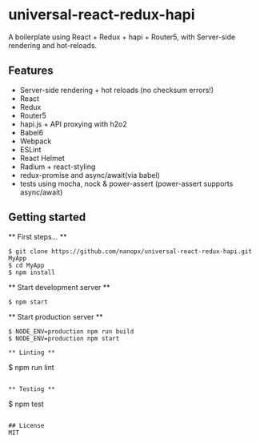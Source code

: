 # universal-react-redux-hapi
A boilerplate using React + Redux + hapi + Router5, with Server-side rendering and hot-reloads.

## Features
* Server-side rendering + hot reloads (no checksum errors!)
* React
* Redux
* Router5
* hapi.js + API proxying with h2o2
* Babel6
* Webpack
* ESLint
* React Helmet
* Radium + react-styling
* redux-promise and async/await(via babel)
* tests using mocha, nock & power-assert (power-assert supports async/await)

## Getting started
** First steps... **
```
$ git clone https://github.com/nanopx/universal-react-redux-hapi.git MyApp
$ cd MyApp
$ npm install
```

** Start development server **
```
$ npm start
```

** Start production server **
```
$ NODE_ENV=production npm run build
$ NODE_ENV=production npm start

** Linting **
```
$ npm run lint
```

** Testing **
```
$ npm test
```

## License
MIT
